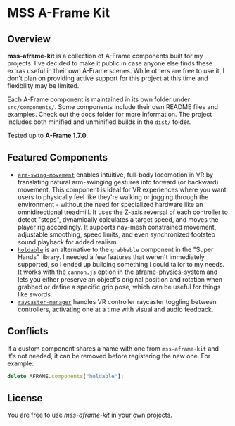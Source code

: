 # MSS A-Frame Kit

## Overview

**mss-aframe-kit** is a collection of A-Frame components built for my projects. I've decided to make it public in case anyone else finds these extras useful in their own A-Frame scenes. While others are free to use it, I don't plan on providing active support for this project at this time and flexibility may be limited.

Each A-Frame component is maintained in its own folder under `src/components/`. Some components include their own README files and examples. Check out the docs folder for more information. The project includes both minified and unminified builds in the `dist/` folder.

Tested up to **A-Frame 1.7.0**.

## Featured Components

- <code>[arm-swing-movement](docs/arm-swing-movement/README.md)</code> enables intuitive, full-body locomotion in VR by translating natural arm-swinging gestures into forward (or backward) movement. This component is ideal for VR experiences where you want users to physically feel like they're walking or jogging through the environment - without the need for specialized hardware like an omnidirectional treadmill. It uses the Z-axis reversal of each controller to detect "steps", dynamically calculates a target speed, and moves the player rig accordingly. It supports nav-mesh constrained movement, adjustable smoothing, speed limits, and even synchronized footstep sound playback for added realism.
- <code>[holdable](src/components/holdable/holdable.js)</code> is an alternative to the `grabbable` component in the "Super Hands" library. I needed a few features that weren't immediately supported, so I ended up building something I could tailor to my needs. It works with the `cannon.js` option in the <a href="https://github.com/c-frame/aframe-physics-system" target="_blank">aframe-physics-system</a> and lets you either preserve an object's original position and rotation when grabbed or define a specific grip pose, which can be useful for things like swords.
- <code>[raycaster-manager](docs/raycaster-manager/README.md)</code> handles VR controller raycaster toggling between controllers, activating one at a time with visual and audio feedback.

## Conflicts

If a custom component shares a name with one from `mss-aframe-kit` and it's not needed, it can be removed before registering the new one. For example:

```javascript
delete AFRAME.components["holdable"];
```

## License

You are free to use *mss-aframe-kit* in your own projects.